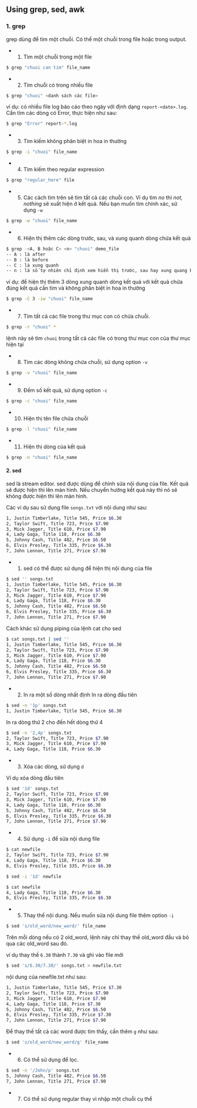 ## Using grep, sed, awk

### 1. grep
grep dùng để tìm một chuỗi. Có thể một chuỗi trong file hoặc trong output.

- 1. Tìm một chuỗi trong một file

```sh
$ grep "chuoi can tim" file_name
```

- 2. Tìm chuỗi có trong nhiều file

```sh
$ grep "chuoi" <danh sách các file>
```

ví dụ: có nhiều file log báo cáo theo ngày với định dạng `report-<date>.log`. Cần tìm các dòng có Error, thực hiện như sau:

```sh
$ grep "Error" report-*.log
```

- 3. Tìm kiếm không phân biệt in hoa in thường

```sh
$ grep -i "chuoi" file_name
```

- 4. Tìm kiếm theo regular expression

```sh
$ grep "regular_here" file
```

- 5. Các cách tìm trên sẽ tìm tất cả các chuỗi con. Ví dụ tìm *no* thì *not, nothing* sẽ xuất hiện ở kết quả. Nếu bạn muốn tìm chính xác, sử dụng `-w`

```sh
$ grep -w "chuoi" file_name
```

- 6. Hiện thị thêm các dòng trước, sau, và xung quanh dòng chứa kết quả

```sh
$ grep -<A, B hoặc C> <n> "chuoi" demo_file
-- A : là after
-- B : là before
-- C : là xung quanh
-- n : là số tự nhiên chỉ định xem hiển thị trước, sau hay xung quang bao nhiêu dòng
```

ví dụ: để hiện thị thêm 3 dòng xung quanh dòng kết quả với kết quả chứa đúng kết quả cần tìm và không phân biệt in hoa in thường

```sh
$ grep -C 3 -iw "chuoi" file_name
```

- 7. Tìm tất cả các file trong thư mục con có chứa chuỗi.

```sh
$ grep -r "chuoi" *
```

lệnh này sẽ tìm `chuoi` trong tất cả các file có trong thư mục con của thư mục hiện tại

- 8. Tìm các dòng không chứa chuỗi, sử dụng option `-v`

```sh
$ grep -v "chuoi" file_name
```

- 9. Đếm số kết quả, sử dụng option `-c`

```sh
$ grep -c "chuoi" file_name
```

- 10. Hiện thị tên file chứa chuỗi

```sh
$ grep -l "chuoi" file_name
```

- 11. Hiện thị dòng của kết quả

```sh
$ grep -n "chuoi" file_name
```


#### 2. sed
sed là stream editor. sed được dùng để chỉnh sửa nội dung của file.
Kết quả sẽ được hiện thì lên màn hình. Nếu chuyển hướng kết quả này thì nó sẽ không được hiện thì lên màn hình.

Các ví dụ sau sử dụng file `songs.txt` với nội dung như sau:

```sh
1, Justin Timberlake, Title 545, Price $6.30
2, Taylor Swift, Title 723, Price $7.90
3, Mick Jagger, Title 610, Price $7.90
4, Lady Gaga, Title 118, Price $6.30
5, Johnny Cash, Title 482, Price $6.50
6, Elvis Presley, Title 335, Price $6.30
7, John Lennon, Title 271, Price $7.90
```

- 1. sed có thể được sử dụng để hiện thị nội dung của file

```sh
$ sed '' songs.txt
1, Justin Timberlake, Title 545, Price $6.30
2, Taylor Swift, Title 723, Price $7.90
3, Mick Jagger, Title 610, Price $7.90
4, Lady Gaga, Title 118, Price $6.30
5, Johnny Cash, Title 482, Price $6.50
6, Elvis Presley, Title 335, Price $6.30
7, John Lennon, Title 271, Price $7.90
```

Cách khác sử dụng piping của lệnh cat cho sed

```sh
$ cat songs.txt | sed ''
1, Justin Timberlake, Title 545, Price $6.30
2, Taylor Swift, Title 723, Price $7.90
3, Mick Jagger, Title 610, Price $7.90
4, Lady Gaga, Title 118, Price $6.30
5, Johnny Cash, Title 482, Price $6.50
6, Elvis Presley, Title 335, Price $6.30
7, John Lennon, Title 271, Price $7.90
```

- 2. In ra một số dòng nhất định
In ra dòng đầu tiên

```sh
$ sed -n '1p' songs.txt
1, Justin Timberlake, Title 545, Price $6.30
```

In ra dòng thứ 2 cho đến hết dòng thứ 4

```sh
$ sed -n '2,4p' songs.txt
2, Taylor Swift, Title 723, Price $7.90
3, Mick Jagger, Title 610, Price $7.90
4, Lady Gaga, Title 118, Price $6.30
```

- 3. Xóa các dòng, sử dụng `d`

Ví dụ xóa dòng đầu tiên

```sh
$ sed '1d' songs.txt
2, Taylor Swift, Title 723, Price $7.90
3, Mick Jagger, Title 610, Price $7.90
4, Lady Gaga, Title 118, Price $6.30
5, Johnny Cash, Title 482, Price $6.50
6, Elvis Presley, Title 335, Price $6.30
7, John Lennon, Title 271, Price $7.90
```

- 4. Sử dụng `-i` để sửa nội dung file

```sh
$ cat newfile 
2, Taylor Swift, Title 723, Price $7.90
4, Lady Gaga, Title 118, Price $6.30
6, Elvis Presley, Title 335, Price $6.30

$ sed -i '1d' newfile

$ cat newfile
4, Lady Gaga, Title 118, Price $6.30
6, Elvis Presley, Title 335, Price $6.30
```

- 5. Thay thế nội dung. Nếu muốn sửa nội dung file thêm option `-i`

```sh
$ sed 's/old_word/new_word/' file_name
```

Trên mỗi dòng nếu có 2 old_word, lệnh này chỉ thay thế old_word đầu và bỏ qua các old_word sau đó.

ví dụ thay thế `6.30` thành `7.30` và ghi vào file mới

```sh
$ sed 's/6.30/7.30/' songs.txt > newfile.txt
```

nội dung của newfile.txt như sau:

```sh
1, Justin Timberlake, Title 545, Price $7.30
2, Taylor Swift, Title 723, Price $7.90
3, Mick Jagger, Title 610, Price $7.90
4, Lady Gaga, Title 118, Price $7.30
5, Johnny Cash, Title 482, Price $6.50
6, Elvis Presley, Title 335, Price $7.30
7, John Lennon, Title 271, Price $7.90
```

Để thay thế tất cả các word được tìm thấy, cần thêm `g` như sau:

```sh
$ sed 's/old_word/new_word/g' file_name
```


- 6. Có thể sử dụng để lọc.

```sh
$ sed -n '/John/p' songs.txt
5, Johnny Cash, Title 482, Price $6.50
7, John Lennon, Title 271, Price $7.90
```

- 7. Có thể sử dụng regular thay vì nhập một chuỗi cụ thể






























































